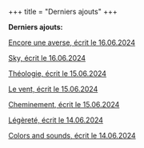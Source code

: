 +++
title = "Derniers ajouts"
+++

**Derniers ajouts:**

[Encore une averse, écrit le 16.06.2024](./seasons/20_vingtieme_saison/encore_une_averse/)

[Sky, écrit le 16.06.2024](/en/original_texts/2024/sky/)

[Théologie, écrit le 15.06.2024](./seasons/20_vingtieme_saison/theologie/)

[Le vent, écrit le 15.06.2024](./seasons/20_vingtieme_saison/le_vent/)

[Cheminement, écrit le 15.06.2024](./seasons/20_vingtieme_saison/cheminement/)

[Légèreté, écrit le 14.06.2024](./seasons/20_vingtieme_saison/legerete/)

[Colors and sounds, écrit le 14.06.2024](/en/original_texts/2024/colors_and_sounds/)





